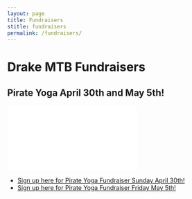```yaml
---
layout: page
title: Fundraisers
stitle: fundraisers
permalink: /fundraisers/
---
```

# Drake MTB Fundraisers

## Pirate Yoga April 30th and May 5th!

![pirate yoga]({{site.baseurl}}/images/pirate_yoga3.pdf)

* [Sign up here for Pirate Yoga Fundraiser Sunday April 30th!](https://docs.google.com/forms/d/e/1FAIpQLSfoV6tbI3qyF1tetb1Sgf9rPhro-aB6FQSnPcZr3qZmXXlj_A/viewform?usp=sf_link)
* [Sign up here for Pirate Yoga Fundraiser Friday May 5th!](https://docs.google.com/forms/d/e/1FAIpQLSeKEV5QaT8M5qOI2QhDeP2H_vC0EfY6ZSP0hsepyj8-k5FaHQ/viewform?usp=sf_link)

